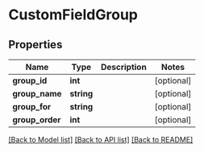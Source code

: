# CustomFieldGroup

## Properties
Name | Type | Description | Notes
------------ | ------------- | ------------- | -------------
**group_id** | **int** |  | [optional] 
**group_name** | **string** |  | [optional] 
**group_for** | **string** |  | [optional] 
**group_order** | **int** |  | [optional] 

[[Back to Model list]](../README.md#documentation-for-models) [[Back to API list]](../README.md#documentation-for-api-endpoints) [[Back to README]](../README.md)


